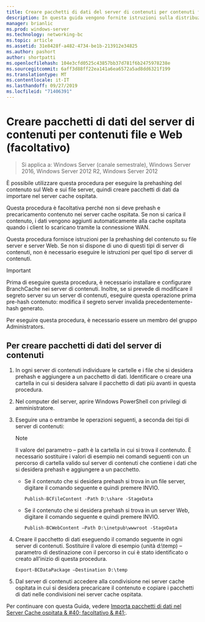 ```yaml
---
title: Creare pacchetti di dati del server di contenuti per contenuti file e Web (facoltativo)
description: In questa guida vengono fornite istruzioni sulla distribuzione di BranchCache in modalità cache ospitata sul computer che eseguono Windows Server 2016 e Windows 10
manager: brianlic
ms.prod: windows-server
ms.technology: networking-bc
ms.topic: article
ms.assetid: 31e8428f-a482-4734-be1b-213912e34825
ms.author: pashort
author: shortpatti
ms.openlocfilehash: 104e3cfd0525c43857bb37d781f6b2475978238e
ms.sourcegitcommit: 6aff3d88ff22ea141a6ea6572a5ad8dd6321f199
ms.translationtype: MT
ms.contentlocale: it-IT
ms.lasthandoff: 09/27/2019
ms.locfileid: "71406391"
---
```

# <a name="create-content-server-data-packages-for-web-and-file-content-optional"></a>Creare pacchetti di dati del server di contenuti per contenuti file e Web (facoltativo)

>Si applica a: Windows Server (canale semestrale), Windows Server 2016, Windows Server 2012 R2, Windows Server 2012

È possibile utilizzare questa procedura per eseguire la prehashing del contenuto sul Web e sui file server, quindi creare pacchetti di dati da importare nel server cache ospitata. 

Questa procedura è facoltativa perché non si deve prehash e precaricamento contenuto nei server cache ospitata. Se non si carica il contenuto, i dati vengono aggiunti automaticamente alla cache ospitata quando i client lo scaricano tramite la connessione WAN.

Questa procedura fornisce istruzioni per la prehashing del contenuto su file server e server Web. Se non si dispone di uno di questi tipi di server di contenuti, non è necessario eseguire le istruzioni per quel tipo di server di contenuti.

>[!IMPORTANT]
>Prima di eseguire questa procedura, è necessario installare e configurare BranchCache nei server di contenuti. Inoltre, se si prevede di modificare il segreto server su un server di contenuti, eseguire questa operazione prima pre\-hash contenuto: modifica il segreto server invalida precedentemente\-hash generato.

Per eseguire questa procedura, è necessario essere un membro del gruppo Administrators.

## <a name="to-create-content-server-data-packages"></a>Per creare pacchetti di dati del server di contenuti

1. In ogni server di contenuti individuare le cartelle e i file che si desidera prehash e aggiungere a un pacchetto di dati. Identificare o creare una cartella in cui si desidera salvare il pacchetto di dati più avanti in questa procedura.

2. Nel computer del server, aprire Windows PowerShell con privilegi di amministratore.

3. Eseguire una o entrambe le operazioni seguenti, a seconda dei tipi di server di contenuti:

    > [!NOTE]
    > Il valore del parametro – path è la cartella in cui si trova il contenuto. È necessario sostituire i valori di esempio nei comandi seguenti con un percorso di cartella valido sul server di contenuti che contiene i dati che si desidera prehash e aggiungere a un pacchetto.
  
    - Se il contenuto che si desidera prehash si trova in un file server, digitare il comando seguente e quindi premere INVIO.

        ```  
        Publish-BCFileContent -Path D:\share -StageData
        ```  

    -   Se il contenuto che si desidera prehash si trova in un server Web, digitare il comando seguente e quindi premere INVIO.

        ```  
        Publish-BCWebContent –Path D:\inetpub\wwwroot -StageData
        ```  

4. Creare il pacchetto di dati eseguendo il comando seguente in ogni server di contenuti. Sostituire il valore di esempio \(unità d:\\temp\) – parametro di destinazione con il percorso in cui è stato identificato o creato all'inizio di questa procedura.

    ```  
    Export-BCDataPackage –Destination D:\temp
    ```  

5. Dal server di contenuti accedere alla condivisione nei server cache ospitata in cui si desidera precaricare il contenuto e copiare i pacchetti di dati nelle condivisioni nei server cache ospitata.

Per continuare con questa Guida, vedere [Importa pacchetti di dati nel Server Cache ospitata & #40; facoltativo & #41;](9-Bc-Import-Data.md).


